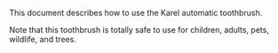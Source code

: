 This document describes how to use the Karel automatic toothbrush.

Note that this toothbrush is totally safe to use for children, adults, pets, wildlife, and trees.
